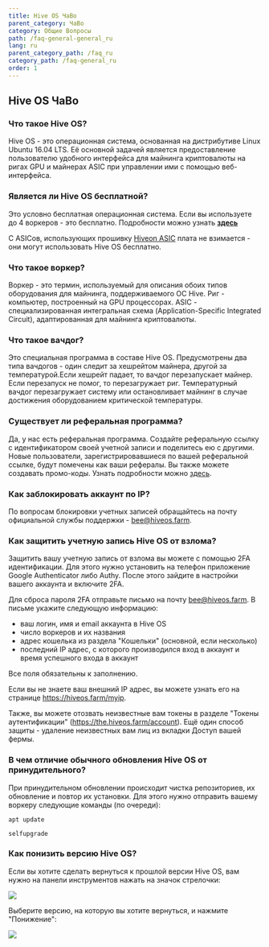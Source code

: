 ```yaml
---
title: Hive OS ЧаВо
parent_category: ЧаВо
category: Общие Вопросы
path: /faq-general-general_ru
lang: ru
parent_category_path: /faq_ru
category_path: /faq-general_ru
order: 1
---
```

## Hive OS ЧаВо
### Что такое Hive OS?
Hive OS - это операционная система, основанная на дистрибутиве Linux Ubuntu 16.04 LTS. Её основной задачей является предоставление пользователю удобного интерфейса для майнинга криптовалюты на ригах GPU и майнерах ASIC при управлении ими с помощью веб-интерфейса.

### Является ли Hive OS бесплатной?
Это условно бесплатная операционная система. Если вы используете до 4 воркеров - это бесплатно. Подробности можно узнать **<a href="file://faq\billing\billing-updates_ru.md">здесь</a>**

С ASICов, использующих прошивку <a href="https://hiveos.farm/asic">Hiveon ASIC</a> плата не взимается - они могут использовать Hive OS бесплатно.

### Что такое воркер?
Воркер - это термин, используемый для описания обоих типов оборудования для майнинга, поддерживаемого ОС Hive. Риг - компьютер, построенный на GPU процессорах. ASIC - специализированная интегральная схема (Application-Specific Integrated Circuit), адаптированная для майнинга криптовалюты.

### Что такое вачдог?
Это специальная программа в составе Hive OS. Предусмотрены два типа вачдогов - один следит за хешрейтом майнера, другой за температурой.Если хешрейт падает, то вачдог перезапускает майнер. Если перезапуск не помог, то перезагружает риг. Температурный вачдог перезагружает систему или остановливает майнинг в случае достижения оборудованием критической температуры.

### Существует ли реферальная программа?
Да, у нас есть реферальная программа. Создайте реферальную ссылку с идентификатором своей учетной записи и поделитесь ею с другими. Новые пользователи, зарегистрировавшиеся по вашей реферальной ссылке, будут помечены как ваши рефералы. Вы также можете создавать промо-коды. Узнать подробности можно <a href="https://hiveos.farm/pricing/">здесь</a>.

### Как заблокировать аккаунт по IP?
По вопросам блокировки учетных записей обращайтесь на почту официальной службы поддержки - bee@hiveos.farm.

### Как защитить учетную запись Hive OS от взлома?
Защитить вашу учетную запись от взлома вы можете с помощью 2FA идентификации.
Для этого нужно установить на телефон приложение Google Authenticator либо Authy. После этого зайдите в настройки вашего аккаунта и включите 2FA.

Для сброса пароля 2FA отправьте письмо на почту bee@hiveos.farm. В письме укажите следующую информацию:

- ваш логин, имя и email аккаунта в Hive OS
- число воркеров и их названия
- адрес кошелька из раздела "Кошельки" (основной, если несколько)
- последний IP адрес, с которого производился вход в аккаунт и время успешного входа в аккаунт

Все поля обязательны к заполнению.

Если вы не знаете ваш внешний IP адрес, вы можете узнать его на странице https://hiveos.farm/myip.

Также, вы можете отозвать неизвестные вам токены в разделе "Токены аутентификации" (https://the.hiveos.farm/account). Ещё один способ защиты - удаление неизвестных вам лиц из вкладки Доступ вашей фермы.

### В чем отличие обычного обновления Hive OS от принудительного?
При принудительном обновлении происходит чистка репозиториев, их обновление и повтор их установки. Для этого нужно отправить вашему воркеру следующие команды (по очереди):

`apt update`

`selfupgrade`

### Как понизить версию Hive OS?
Если вы хотите сделать вернуться к прошлой версии Hive OS,
вам нужно на панели инструментов нажать на значок стрелочки:

<img
  src="https://github.com/minershive/hiveon-kb/raw/master/images\faqgeneral\1.png?sanitize=true" data-canonical-src="https://github.com/minershive/hiveon-kb/raw/master/images\faqgeneral\1.png"
  />

Выберите версию, на которую вы хотите вернуться, и нажмите "Понижение":

<img
  src="https://github.com/minershive/hiveon-kb/raw/master/images\faqgeneral\2.png?sanitize=true" data-canonical-src="https://github.com/minershive/hiveon-kb/raw/master/images\faqgeneral\2.png"
  />
